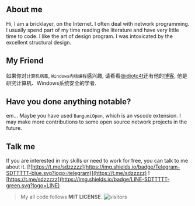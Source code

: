 
## About me

Hi, I am a bricklayer, on the Internet. I often deal with network programming. 
I usually spend part of my time reading the literature and have very little time to code.
I like the art of design program. I was intoxicated by the excellent structural design.

## My Friend

如果你对`计算机病毒`, `Windows内核编程`感兴趣, 请看看[@idiotc4t](https://github.com/idiotc4t)还有他的[博客](https://idiotc4t.gitbook.io/), 他是研究计算机、Windows系统安全的学者.

## Have you done anything notable? 

em... Maybe you have used `BangumiOpen`, which is an vscode extension.
I may make more contributions to some open source network projects in the future. 

## Talk me 

If you are interested in my skills or need to work for free, you can talk to me about it.
[![https://t.me/sdzzzzz](https://img.shields.io/badge/Telegram-SDTTTTT-blue.svg?logo=telegram)](https://t.me/sdzzzzz) 
![https://t.me/sdzzzzz](https://img.shields.io/badge/LINE-SDTTTTT-green.svg?logo=LINE)

> My all code follows **MIT LICENSE**. ![visitors](https://visitor-badge.laobi.icu/badge?page_id=sdttttt.sdttttt)
